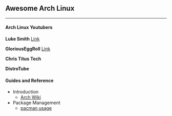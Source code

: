 ## Awesome Arch Linux 

---

#### Arch Linux Youtubers

**Luke Smith** [Link](https://www.youtube.com/channel/lukesmithxyz)

**GloriousEggRoll** [Link](https://www.youtube.com/channel/gloriouseggrolltv)

**Chris Titus Tech**

**DistroTube**

#### Guides and Reference

* Introduction
    * [Arch Wiki](https://wiki.archlinux.org/)
* Package Management
    * [pacman usage](guides/pacuse.md)

